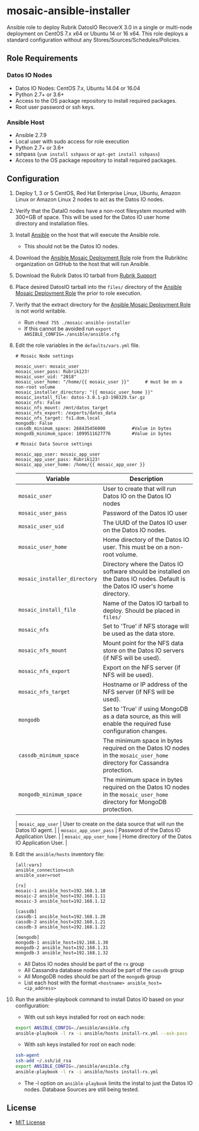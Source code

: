 # mosaic-ansible-installer

Ansible role to deploy Rubrik DatosIO RecoverX 3.0 in a single or multi-node deployment on CentOS 7.x x64 or Ubuntu 14 or 16 x64.
This role deploys a standard configuration without any Stores/Sources/Schedules/Policies.

## Role Requirements

### Datos IO Nodes

* Datos IO Nodes: CentOS 7.x, Ubuntu 14.04 or 16.04
* Python 2.7+ or 3.6+
* Access to the OS package repository to install required packages.
* Root user password or ssh keys.

### Ansible Host

* Ansible 2.7.9
* Local user with sudo access for role execution
* Python 2.7+ or 3.6+
* sshpass (`yum install sshpass` or `apt-get install sshpass`)
* Access to the OS package repository to install required packages.

## Configuration

1. Deploy 1, 3 or 5 CentOS, Red Hat Enterprise Linux, Ubuntu, Amazon Linux or Amazon Linux 2 nodes to act as the Datos IO nodes.
2. Verify that the DataIO nodes have a non-root filesystem mounted with 300+GB of space. This will be used for the Datos IO user home directory and installation files.
3. Install [Ansible](https://docs.ansible.com/ansible/latest/installation_guide/intro_installation.html) on the host that will execute the Ansible role.
    * This should not be the Datos IO nodes.
4. Download the [Ansible Mosaic Deployment Role](https://github.com/rubrikinc/mosaic-ansible-installer) role from the RubrikInc organization on GitHub to the host that will run Ansible.
5. Download the Rubrik Datos IO tarball from [Rubrik Support](https://support.rubrik.com)
6. Place desired DatosIO tarball into the `files/` directory of the [Ansible Mosaic Deployment Role](https://github.com/rubrikinc/mosaic-ansible-installer) the prior to role execution.
7. Verify that the extract directory for the [Ansible Mosaic Deployment Role](https://github.com/rubrikinc/mosaic-ansible-installer) is not world writable.
     * Run `chmod 755 ./mosaic-ansible-installer`
     * If this cannot be avoided run `export ANSIBLE_CONFIG=./ansible/ansible.cfg`
8. Edit the role variables in the `defaults/vars.yml` file.

    ```text
    # Mosaic Node settings

    mosaic_user: mosaic_user
    mosaic_user_pass: Rubrik123!
    mosaic_user_uid: "2018"
    mosaic_user_home: "/home/{{ mosaic_user }}"      # must be on a non-root volume
    mosaic_installer_directory: "{{ mosaic_user_home }}"
    mosaic_install_file: datos-3.0.1-p3-190329.tar.gz
    mosaic_nfs: False
    mosaic_nfs_mount: /mnt/datos_target
    mosaic_nfs_export: /exports/datos_data
    mosaic_nfs_target: fs1.dom.local
    mongodb: False
    cassdb_minimum_space: 268435456000          #Value in bytes
    mongodb_minimum_space: 1099511627776        #Value in bytes

    # Mosaic Data Source settings

    mosaic_app_user: mosaic_app_user
    mosaic_app_user_pass: Rubrik123!
    mosaic_app_user_home: /home/{{ mosaic_app_user }}
    ```

    | Variable | Description |
    | -------- | ----------- |
    | `mosaic_user` | User to create that will run Datos IO on the Datos IO nodes |
    | `mosaic_user_pass` | Password of the Datos IO user |
    | `mosaic_user_uid` | The UUID of the Datos IO user on the Datos IO nodes. |
    | `mosaic_user_home` | Home directory of the Datos IO user. This must be on a non-root volume. |
    | `mosaic_installer_directory` | Directory where the Datos IO software should be installed on the Datos IO nodes. Default is the Datos IO user's home directory. |
    | `mosaic_install_file` | Name of the Datos IO tarball to deploy. Should be placed in `files/` |
    | `mosaic_nfs` | Set to 'True' if NFS storage will be used as the data store. |
    | `mosaic_nfs_mount` | Mount point for the NFS data store on the Datos IO servers (if NFS will be used). |
    | `mosaic_nfs_export` | Export on the NFS server (if NFS will be used). |
    | `mosaic_nfs_target` | Hostname or IP address of the NFS server (if NFS will be used). |
    | `mongodb` | Set to 'True' if using MongoDB as a data source, as this will enable the required fuse configuration changes. |
    | `cassdb_minimum_space` | The minimum space in bytes required on the Datos IO nodes in the `mosaic_user_home` directory for Cassandra protection. |
    | `mongodb_minimum_space` | The minimum space in bytes required on the Datos IO nodes in the `mosaic_user_home` directory for MongoDB protection. |

    | `mosaic_app_user` | User to create on the data source that will run the Datos IO agent. |
    | `mosaic_app_user_pass` | Password of the Datos IO Application User. |
    | `mosaic_app_user_home` | Home directory of the Datos IO Application User. |
  
9. Edit the `ansible/hosts` inventory file:

    ```text
    [all:vars]
    ansible_connection=ssh
    ansible_user=root

    [rx]
    mosaic-1 ansible_host=192.168.1.10
    mosaic-2 ansible_host=192.168.1.11
    mosaic-3 ansible_host=192.168.1.12

    [cassdb]
    cassdb-1 ansible_host=192.168.1.20
    cassdb-2 ansible_host=192.168.1.21
    cassdb-3 ansible_host=192.168.1.22

    [mongodb]
    mongodb-1 ansible_host=192.168.1.30
    mongodb-2 ansible_host=192.168.1.31
    mongodb-3 ansible_host=192.168.1.32
    ```

   * All Datos IO nodes should be part of the `rx` group
   * All Cassandra database nodes should be part of the `cassdb` group
   * All MongoDB nodes should be part of the `mongodb` group
   * List each host with the format `<hostname> ansible_host=<ip_address>`

10. Run the ansible-playbook command to install Datos IO based on your configuration:
    * With out ssh keys installed for root on each node:

    ```bash
    export ANSIBLE_CONFIG=./ansible/ansible.cfg
    ansible-playbook -l rx -i ansible/hosts install-rx.yml --ask-pass
    ```

    * With ssh keys installed for root on each node:

    ```bash
    ssh-agent
    ssh-add ~/.ssh/id_rsa
    export ANSIBLE_CONFIG=./ansible/ansible.cfg
    ansible-playbook -l rx -i ansible/hosts install-rx.yml
    ```

    * The -l option on `ansible-playbook` limits the instal to just the Datos IO nodes. Database Sources are still being tested.

## License

* [MIT License](../LICENSE)